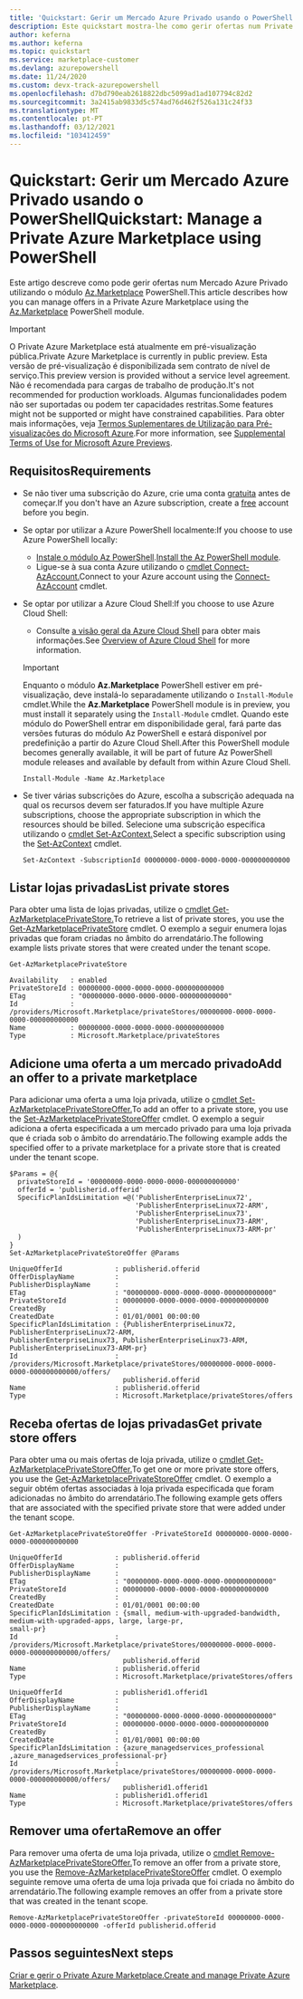 ```yaml
---
title: 'Quickstart: Gerir um Mercado Azure Privado usando o PowerShell'
description: Este quickstart mostra-lhe como gerir ofertas num Private Azure Marketplace usando a Azure PowerShell.
author: keferna
ms.author: keferna
ms.topic: quickstart
ms.service: marketplace-customer
ms.devlang: azurepowershell
ms.date: 11/24/2020
ms.custom: devx-track-azurepowershell
ms.openlocfilehash: d7bd790eab2618822dbc5099ad1ad107794c82d2
ms.sourcegitcommit: 3a2415ab9833d5c574ad76d462f526a131c24f33
ms.translationtype: MT
ms.contentlocale: pt-PT
ms.lasthandoff: 03/12/2021
ms.locfileid: "103412459"
---
```

# <a name="quickstart-manage-a-private-azure-marketplace-using-powershell"></a><span data-ttu-id="0ba27-103">Quickstart: Gerir um Mercado Azure Privado usando o PowerShell</span><span class="sxs-lookup"><span data-stu-id="0ba27-103">Quickstart: Manage a Private Azure Marketplace using PowerShell</span></span>

<span data-ttu-id="0ba27-104">Este artigo descreve como pode gerir ofertas num Mercado Azure Privado utilizando o módulo [Az.Marketplace](/powershell/module/az.marketplace) PowerShell.</span><span class="sxs-lookup"><span data-stu-id="0ba27-104">This article describes how you can manage offers in a Private Azure Marketplace using the [Az.Marketplace](/powershell/module/az.marketplace) PowerShell module.</span></span>

> [!IMPORTANT]
> <span data-ttu-id="0ba27-105">O Private Azure Marketplace está atualmente em pré-visualização pública.</span><span class="sxs-lookup"><span data-stu-id="0ba27-105">Private Azure Marketplace is currently in public preview.</span></span> <span data-ttu-id="0ba27-106">Esta versão de pré-visualização é disponibilizada sem contrato de nível de serviço.</span><span class="sxs-lookup"><span data-stu-id="0ba27-106">This preview version is provided without a service level agreement.</span></span> <span data-ttu-id="0ba27-107">Não é recomendada para cargas de trabalho de produção.</span><span class="sxs-lookup"><span data-stu-id="0ba27-107">It's not recommended for production workloads.</span></span> <span data-ttu-id="0ba27-108">Algumas funcionalidades podem não ser suportadas ou podem ter capacidades restritas.</span><span class="sxs-lookup"><span data-stu-id="0ba27-108">Some features might not be supported or might have constrained capabilities.</span></span> <span data-ttu-id="0ba27-109">Para obter mais informações, veja [Termos Suplementares de Utilização para Pré-visualizações do Microsoft Azure](https://azure.microsoft.com/support/legal/preview-supplemental-terms/).</span><span class="sxs-lookup"><span data-stu-id="0ba27-109">For more information, see [Supplemental Terms of Use for Microsoft Azure Previews](https://azure.microsoft.com/support/legal/preview-supplemental-terms/).</span></span>

## <a name="requirements"></a><span data-ttu-id="0ba27-110">Requisitos</span><span class="sxs-lookup"><span data-stu-id="0ba27-110">Requirements</span></span>

* <span data-ttu-id="0ba27-111">Se não tiver uma subscrição do Azure, crie uma conta [gratuita](https://azure.microsoft.com/free/) antes de começar.</span><span class="sxs-lookup"><span data-stu-id="0ba27-111">If you don't have an Azure subscription, create a [free](https://azure.microsoft.com/free/) account before you begin.</span></span>

* <span data-ttu-id="0ba27-112">Se optar por utilizar a Azure PowerShell localmente:</span><span class="sxs-lookup"><span data-stu-id="0ba27-112">If you choose to use Azure PowerShell locally:</span></span>
  * <span data-ttu-id="0ba27-113">[Instale o módulo Az PowerShell](/powershell/azure/install-az-ps).</span><span class="sxs-lookup"><span data-stu-id="0ba27-113">[Install the Az PowerShell module](/powershell/azure/install-az-ps).</span></span>
  * <span data-ttu-id="0ba27-114">Ligue-se à sua conta Azure utilizando o [cmdlet Connect-AzAccount.](/powershell/module/az.accounts/connect-azaccount)</span><span class="sxs-lookup"><span data-stu-id="0ba27-114">Connect to your Azure account using the [Connect-AzAccount](/powershell/module/az.accounts/connect-azaccount) cmdlet.</span></span>
* <span data-ttu-id="0ba27-115">Se optar por utilizar a Azure Cloud Shell:</span><span class="sxs-lookup"><span data-stu-id="0ba27-115">If you choose to use Azure Cloud Shell:</span></span>
  * <span data-ttu-id="0ba27-116">Consulte [a visão geral da Azure Cloud Shell](/azure/cloud-shell/overview) para obter mais informações.</span><span class="sxs-lookup"><span data-stu-id="0ba27-116">See [Overview of Azure Cloud Shell](/azure/cloud-shell/overview) for more information.</span></span>

  > [!IMPORTANT]
  > <span data-ttu-id="0ba27-117">Enquanto o módulo **Az.Marketplace** PowerShell estiver em pré-visualização, deve instalá-lo separadamente utilizando o `Install-Module` cmdlet.</span><span class="sxs-lookup"><span data-stu-id="0ba27-117">While the **Az.Marketplace** PowerShell module is in preview, you must install it separately using the `Install-Module` cmdlet.</span></span> <span data-ttu-id="0ba27-118">Quando este módulo do PowerShell entrar em disponibilidade geral, fará parte das versões futuras do módulo Az PowerShell e estará disponível por predefinição a partir do Azure Cloud Shell.</span><span class="sxs-lookup"><span data-stu-id="0ba27-118">After this PowerShell module becomes generally available, it will be part of future Az PowerShell module releases and available by default from within Azure Cloud Shell.</span></span>

  ```azurepowershell-interactive
  Install-Module -Name Az.Marketplace
  ```

* <span data-ttu-id="0ba27-119">Se tiver várias subscrições do Azure, escolha a subscrição adequada na qual os recursos devem ser faturados.</span><span class="sxs-lookup"><span data-stu-id="0ba27-119">If you have multiple Azure subscriptions, choose the appropriate subscription in which the resources should be billed.</span></span> <span data-ttu-id="0ba27-120">Selecione uma subscrição específica utilizando o [cmdlet Set-AzContext.](/powershell/module/az.accounts/set-azcontext)</span><span class="sxs-lookup"><span data-stu-id="0ba27-120">Select a specific subscription using the [Set-AzContext](/powershell/module/az.accounts/set-azcontext) cmdlet.</span></span>

  ```azurepowershell-interactive
  Set-AzContext -SubscriptionId 00000000-0000-0000-0000-000000000000
  ```

## <a name="list-private-stores"></a><span data-ttu-id="0ba27-121">Listar lojas privadas</span><span class="sxs-lookup"><span data-stu-id="0ba27-121">List private stores</span></span>

<span data-ttu-id="0ba27-122">Para obter uma lista de lojas privadas, utilize o [cmdlet Get-AzMarketplacePrivateStore.](/powershell/module/az.marketplace/get-azmarketplaceprivatestore)</span><span class="sxs-lookup"><span data-stu-id="0ba27-122">To retrieve a list of private stores, you use the [Get-AzMarketplacePrivateStore](/powershell/module/az.marketplace/get-azmarketplaceprivatestore) cmdlet.</span></span> <span data-ttu-id="0ba27-123">O exemplo a seguir enumera lojas privadas que foram criadas no âmbito do arrendatário.</span><span class="sxs-lookup"><span data-stu-id="0ba27-123">The following example lists private stores that were created under the tenant scope.</span></span>

```azurepowershell-interactive
Get-AzMarketplacePrivateStore
```

```Output
Availability   : enabled
PrivateStoreId : 00000000-0000-0000-0000-000000000000
ETag           : "00000000-0000-0000-0000-000000000000"
Id             : /providers/Microsoft.Marketplace/privateStores/00000000-0000-0000-0000-000000000000
Name           : 00000000-0000-0000-0000-000000000000
Type           : Microsoft.Marketplace/privateStores
```

## <a name="add-an-offer-to-a-private-marketplace"></a><span data-ttu-id="0ba27-124">Adicione uma oferta a um mercado privado</span><span class="sxs-lookup"><span data-stu-id="0ba27-124">Add an offer to a private marketplace</span></span>

<span data-ttu-id="0ba27-125">Para adicionar uma oferta a uma loja privada, utilize o [cmdlet Set-AzMarketplacePrivateStoreOffer.](/powershell/module/az.marketplace/set-azmarketplaceprivatestoreoffer)</span><span class="sxs-lookup"><span data-stu-id="0ba27-125">To add an offer to a private store, you use the [Set-AzMarketplacePrivateStoreOffer](/powershell/module/az.marketplace/set-azmarketplaceprivatestoreoffer) cmdlet.</span></span> <span data-ttu-id="0ba27-126">O exemplo a seguir adiciona a oferta especificada a um mercado privado para uma loja privada que é criada sob o âmbito do arrendatário.</span><span class="sxs-lookup"><span data-stu-id="0ba27-126">The following example adds the specified offer to a private marketplace for a private store that is created under the tenant scope.</span></span>

```azurepowershell-interactive
$Params = @{
  privateStoreId = '00000000-0000-0000-0000-000000000000'
  offerId = 'publisherid.offerid'
  SpecificPlanIdsLimitation =@('PublisherEnterpriseLinux72',
                               'PublisherEnterpriseLinux72-ARM',
                               'PublisherEnterpriseLinux73',
                               'PublisherEnterpriseLinux73-ARM',
                               'PublisherEnterpriseLinux73-ARM-pr'
  )
}
Set-AzMarketplacePrivateStoreOffer @Params
```

```Output
UniqueOfferId             : publisherid.offerid
OfferDisplayName          :
PublisherDisplayName      :
ETag                      : "00000000-0000-0000-0000-000000000000"
PrivateStoreId            : 00000000-0000-0000-0000-000000000000
CreatedBy                 :
CreatedDate               : 01/01/0001 00:00:00
SpecificPlanIdsLimitation : {PublisherEnterpriseLinux72, PublisherEnterpriseLinux72-ARM,
PublisherEnterpriseLinux73, PublisherEnterpriseLinux73-ARM, PublisherEnterpriseLinux73-ARM-pr}
Id                        :
/providers/Microsoft.Marketplace/privateStores/00000000-0000-0000-0000-000000000000/offers/
                            publisherid.offerid
Name                      : publisherid.offerid
Type                      : Microsoft.Marketplace/privateStores/offers
```

## <a name="get-private-store-offers"></a><span data-ttu-id="0ba27-127">Receba ofertas de lojas privadas</span><span class="sxs-lookup"><span data-stu-id="0ba27-127">Get private store offers</span></span>

<span data-ttu-id="0ba27-128">Para obter uma ou mais ofertas de loja privada, utilize o [cmdlet Get-AzMarketplacePrivateStoreOffer.](/powershell/module/az.marketplace/get-azmarketplaceprivatestoreoffer)</span><span class="sxs-lookup"><span data-stu-id="0ba27-128">To get one or more private store offers, you use the [Get-AzMarketplacePrivateStoreOffer](/powershell/module/az.marketplace/get-azmarketplaceprivatestoreoffer) cmdlet.</span></span> <span data-ttu-id="0ba27-129">O exemplo a seguir obtém ofertas associadas à loja privada especificada que foram adicionadas no âmbito do arrendatário.</span><span class="sxs-lookup"><span data-stu-id="0ba27-129">The following example gets offers that are associated with the specified private store that were added under the tenant scope.</span></span>

```azurepowershell-interactive
Get-AzMarketplacePrivateStoreOffer -PrivateStoreId 00000000-0000-0000-0000-000000000000
```

```Output
UniqueOfferId             : publisherid.offerid
OfferDisplayName          :
PublisherDisplayName      :
ETag                      : "00000000-0000-0000-0000-000000000000"
PrivateStoreId            : 00000000-0000-0000-0000-000000000000
CreatedBy                 :
CreatedDate               : 01/01/0001 00:00:00
SpecificPlanIdsLimitation : {small, medium-with-upgraded-bandwidth, medium-with-upgraded-apps, large, large-pr,
small-pr}
Id                        :
/providers/Microsoft.Marketplace/privateStores/00000000-0000-0000-0000-000000000000/offers/
                            publisherid.offerid
Name                      : publisherid.offerid
Type                      : Microsoft.Marketplace/privateStores/offers

UniqueOfferId             : publisherid1.offerid1
OfferDisplayName          :
PublisherDisplayName      :
ETag                      : "00000000-0000-0000-0000-000000000000"
PrivateStoreId            : 00000000-0000-0000-0000-000000000000
CreatedBy                 :
CreatedDate               : 01/01/0001 00:00:00
SpecificPlanIdsLimitation : {azure_managedservices_professional ,azure_managedservices_professional-pr}
Id                        :
/providers/Microsoft.Marketplace/privateStores/00000000-0000-0000-0000-000000000000/offers/
                            publisherid1.offerid1
Name                      : publisherid1.offerid1
Type                      : Microsoft.Marketplace/privateStores/offers
```

## <a name="remove-an-offer"></a><span data-ttu-id="0ba27-130">Remover uma oferta</span><span class="sxs-lookup"><span data-stu-id="0ba27-130">Remove an offer</span></span>

<span data-ttu-id="0ba27-131">Para remover uma oferta de uma loja privada, utilize o [cmdlet Remove-AzMarketplacePrivateStoreOffer.](/powershell/module/az.marketplace/remove-azmarketplaceprivatestoreoffer)</span><span class="sxs-lookup"><span data-stu-id="0ba27-131">To remove an offer from a private store, you use the [Remove-AzMarketplacePrivateStoreOffer](/powershell/module/az.marketplace/remove-azmarketplaceprivatestoreoffer) cmdlet.</span></span> <span data-ttu-id="0ba27-132">O exemplo seguinte remove uma oferta de uma loja privada que foi criada no âmbito do arrendatário.</span><span class="sxs-lookup"><span data-stu-id="0ba27-132">The following example removes an offer from a private store that was created in the tenant scope.</span></span>

```azurepowershell-interactive
Remove-AzMarketplacePrivateStoreOffer -privateStoreId 00000000-0000-0000-0000-000000000000 -offerId publisherid.offerid
```

## <a name="next-steps"></a><span data-ttu-id="0ba27-133">Passos seguintes</span><span class="sxs-lookup"><span data-stu-id="0ba27-133">Next steps</span></span>

<span data-ttu-id="0ba27-134">[Criar e gerir o Private Azure Marketplace.](create-manage-private-azure-marketplace.md)</span><span class="sxs-lookup"><span data-stu-id="0ba27-134">[Create and manage Private Azure Marketplace](create-manage-private-azure-marketplace.md).</span></span>
